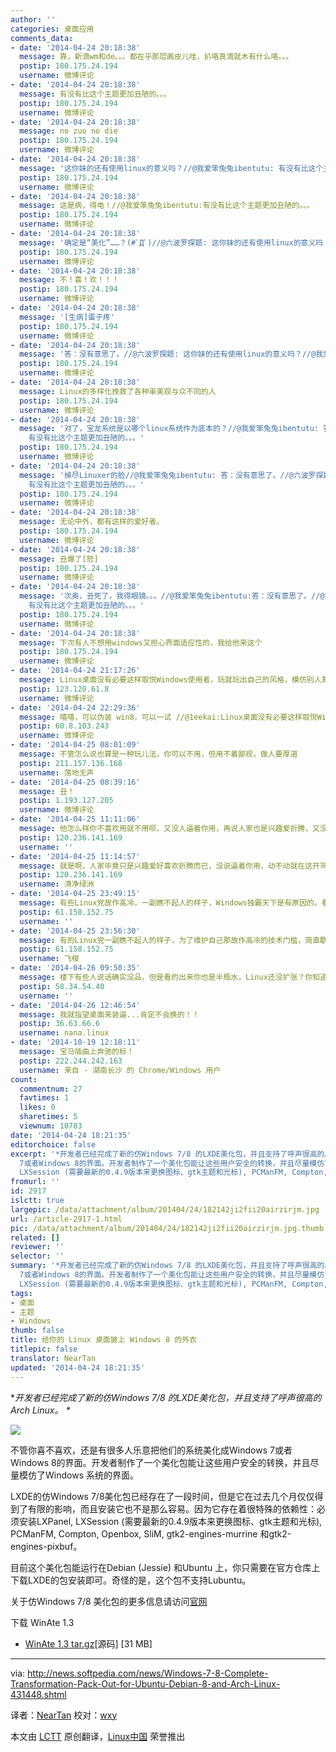 ```yaml
---
author: ''
categories: 桌面应用
comments_data:
- date: '2014-04-24 20:18:38'
  message: 靠，新滴wm和de。。。都在乎那层画皮儿哇，扒咯真滴就木有什么咯。。。
  postip: 180.175.24.194
  username: 微博评论
- date: '2014-04-24 20:18:38'
  message: 有没有比这个主题更加丑陋的。。。
  postip: 180.175.24.194
  username: 微博评论
- date: '2014-04-24 20:18:38'
  message: no zuo no die
  postip: 180.175.24.194
  username: 微博评论
- date: '2014-04-24 20:18:38'
  message: '这你妹的还有使用linux的意义吗？//@我爱笨兔兔ibentutu: 有没有比这个主题更加丑陋的。。。'
  postip: 180.175.24.194
  username: 微博评论
- date: '2014-04-24 20:18:38'
  message: 这是病，得电！//@我爱笨兔兔ibentutu:有没有比这个主题更加丑陋的。。。
  postip: 180.175.24.194
  username: 微博评论
- date: '2014-04-24 20:18:38'
  message: '确定是“美化”……？(#ﾟДﾟ)//@六波罗探题: 这你妹的还有使用linux的意义吗？//@我爱笨兔兔ibentutu: 有没有比这个主题更加丑陋的。。。'
  postip: 180.175.24.194
  username: 微博评论
- date: '2014-04-24 20:18:38'
  message: 不！喜！欢！！！
  postip: 180.175.24.194
  username: 微博评论
- date: '2014-04-24 20:18:38'
  message: '[生病]蛋子疼'
  postip: 180.175.24.194
  username: 微博评论
- date: '2014-04-24 20:18:38'
  message: '答：没有意思了。//@六波罗探题: 这你妹的还有使用linux的意义吗？//@我爱笨兔兔ibentutu: 有没有比这个主题更加丑陋的。。。'
  postip: 180.175.24.194
  username: 微博评论
- date: '2014-04-24 20:18:38'
  message: Linux的多样化挽救了各种审美观与众不同的人
  postip: 180.175.24.194
  username: 微博评论
- date: '2014-04-24 20:18:38'
  message: '对了，宝龙系统是以哪个linux系统作为底本的？//@我爱笨兔兔ibentutu: 答：没有意思了。//@六波罗探题: 这你妹的还有使用linux的意义吗？//@我爱笨兔兔ibentutu:
    有没有比这个主题更加丑陋的。。。'
  postip: 180.175.24.194
  username: 微博评论
- date: '2014-04-24 20:18:38'
  message: '掉尽Linuxer的脸//@我爱笨兔兔ibentutu: 答：没有意思了。//@六波罗探题: 这你妹的还有使用linux的意义吗？//@我爱笨兔兔ibentutu:
    有没有比这个主题更加丑陋的。。。'
  postip: 180.175.24.194
  username: 微博评论
- date: '2014-04-24 20:18:38'
  message: 无论中外，都有这样的爱好者。
  postip: 180.175.24.194
  username: 微博评论
- date: '2014-04-24 20:18:38'
  message: 丑爆了[怒]
  postip: 180.175.24.194
  username: 微博评论
- date: '2014-04-24 20:18:38'
  message: '次奥，丑死了，我得眼镜。。。//@我爱笨兔兔ibentutu:答：没有意思了。//@六波罗探题: 这你妹的还有使用linux的意义吗？//@我爱笨兔兔ibentutu:
    有没有比这个主题更加丑陋的。。。'
  postip: 180.175.24.194
  username: 微博评论
- date: '2014-04-24 20:18:38'
  message: 下次有人不想用windows又担心界面适应性的，我给他来这个
  postip: 180.175.24.194
  username: 微博评论
- date: '2014-04-24 21:17:26'
  message: Linux桌面没有必要这样取悦Windows使用者，玩就玩出自己的风格，模仿别人算个什么[鄙视]
  postip: 123.120.61.8
  username: 微博评论
- date: '2014-04-24 22:29:36'
  message: 嘻嘻，可以伪装 win8，可以一试 //@1eekai:Linux桌面没有必要这样取悦Windows使用者，玩就玩出自己的风格，模仿别人算个什么[鄙视]
  postip: 60.8.103.243
  username: 微博评论
- date: '2014-04-25 08:01:09'
  message: 不管怎么说也算是一种玩儿法，你可以不用，但用不着鄙视，做人要厚道
  postip: 211.157.136.168
  username: 落地无声
- date: '2014-04-25 08:39:16'
  message: 丑！
  postip: 1.193.127.205
  username: 微博评论
- date: '2014-04-25 11:11:06'
  message: 他怎么样你不喜欢用就不用呗，又没人逼着你用，再说人家也是兴趣爱折腾，又没碍着你用Linux，都在这开骂一
  postip: 120.236.141.169
  username: ''
- date: '2014-04-25 11:14:57'
  message: 就是啊，人家毕竟只是兴趣爱好喜欢折腾而已，没说逼着你用，动不动就在这开骂的人都不知啥心态
  postip: 120.236.141.169
  username: 清净绿洲
- date: '2014-04-25 23:49:15'
  message: 有些Linux党故作高冷，一副瞧不起人的样子，Windows独霸天下是有原因的。看不见自己的颓势，掩耳盗铃自欺欺
  postip: 61.158.152.75
  username: ''
- date: '2014-04-25 23:56:30'
  message: 有的Linux党一副瞧不起人的样子，为了维护自己那故作高冷的技术门槛，简直歇斯底里。视窗系统能独霸天下是又原因的——友好的用户界面，Linux要扩张就必须在这点作出改签，而不是闭门造车自视不凡。
  postip: 61.158.152.75
  username: 飞梭
- date: '2014-04-26 09:50:35'
  message: 楼下有些人说话确实没品，但是看的出来你也是半瓶水，Linux还没扩张？你知道linux出现在哪里不？被那些产品
  postip: 58.34.54.40
  username: ''
- date: '2014-04-26 12:46:54'
  message: 我就指望桌面来装逼...肯定不会换的！！
  postip: 36.63.66.6
  username: nana.linux
- date: '2014-10-19 12:18:11'
  message: 宝马插曲上奔驰的标！
  postip: 222.244.242.163
  username: 来自 - 湖南长沙 的 Chrome/Windows 用户
count:
  commentnum: 27
  favtimes: 1
  likes: 0
  sharetimes: 5
  viewnum: 10783
date: '2014-04-24 18:21:35'
editorchoice: false
excerpt: '*开发者已经完成了新的仿Windows 7/8 的LXDE美化包，并且支持了呼声很高的Arch Linux。 *  不管你喜不喜欢，还是有很多人乐意把他们的系统美化成Windows
  7或者Windows 8的界面。开发者制作了一个美化包能让这些用户安全的转换，并且尽量模仿了Windows 系统的界面。 LXDE的仿Windows 7/8美化包已经存在了一段时间，但是它在过去几个月仅仅得到了有限的影响，而且安装它也不是那么容易。因为它存在着很特殊的依赖性：必须安装LXPanel,
  LXSession (需要最新的0.4.9版本来更换图标、gtk主题和光标), PCManFM, Compton, Openbox, SliM, gtk2-en'
fromurl: ''
id: 2917
islctt: true
largepic: /data/attachment/album/201404/24/182142ji2fii20airzirjm.jpg
url: /article-2917-1.html
pic: /data/attachment/album/201404/24/182142ji2fii20airzirjm.jpg.thumb.jpg
related: []
reviewer: ''
selector: ''
summary: '*开发者已经完成了新的仿Windows 7/8 的LXDE美化包，并且支持了呼声很高的Arch Linux。 *  不管你喜不喜欢，还是有很多人乐意把他们的系统美化成Windows
  7或者Windows 8的界面。开发者制作了一个美化包能让这些用户安全的转换，并且尽量模仿了Windows 系统的界面。 LXDE的仿Windows 7/8美化包已经存在了一段时间，但是它在过去几个月仅仅得到了有限的影响，而且安装它也不是那么容易。因为它存在着很特殊的依赖性：必须安装LXPanel,
  LXSession (需要最新的0.4.9版本来更换图标、gtk主题和光标), PCManFM, Compton, Openbox, SliM, gtk2-en'
tags:
- 桌面
- 主题
- Windows
thumb: false
title: 给你的 Linux 桌面披上 Windows 8 的外衣
titlepic: false
translator: NearTan
updated: '2014-04-24 18:21:35'
---
```


\**开发者已经完成了新的仿Windows 7/8 的LXDE美化包，并且支持了呼声很高的Arch Linux。 \**


![](/data/attachment/album/201404/24/182142ji2fii20airzirjm.jpg)


不管你喜不喜欢，还是有很多人乐意把他们的系统美化成Windows 7或者Windows 8的界面。开发者制作了一个美化包能让这些用户安全的转换，并且尽量模仿了Windows 系统的界面。


LXDE的仿Windows 7/8美化包已经存在了一段时间，但是它在过去几个月仅仅得到了有限的影响，而且安装它也不是那么容易。因为它存在着很特殊的依赖性：必须安装LXPanel, LXSession (需要最新的0.4.9版本来更换图标、gtk主题和光标), PCManFM, Compton, Openbox, SliM, gtk2-engines-murrine 和gtk2-engines-pixbuf。


目前这个美化包能运行在Debian (Jessie) 和Ubuntu 上，你只需要在官方仓库上下载LXDE的包安装即可。奇怪的是，这个包不支持Lubuntu。


关于仿Windows 7/8 美化包的更多信息请访问[官网](http://nhermosilla14.deviantart.com/art/WinAte-Windows-7-8-Transformation-Pack-for-LXDE-430156546)


下载 WinAte 1.3


* [WinAte 1.3 tar.gz](https://github.com/nhermosilla14/WinAte/archive/1.3.tar.gz)[源码] [31 MB]




---


via: <http://news.softpedia.com/news/Windows-7-8-Complete-Transformation-Pack-Out-for-Ubuntu-Debian-8-and-Arch-Linux-431448.shtml>


译者：[NearTan](https://github.com/NearTan) 校对：[wxy](https://github.com/wxy)


本文由 [LCTT](https://github.com/LCTT/TranslateProject) 原创翻译，[Linux中国](http://linux.cn/) 荣誉推出